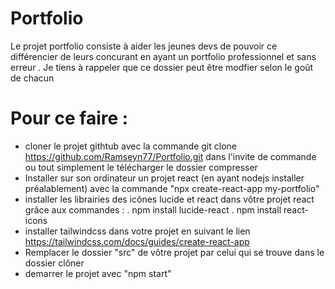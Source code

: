 # Portfolio

Le projet portfolio consiste à aider les jeunes devs de pouvoir ce différencier de leurs concurant en ayant un portfolio professionnel et sans erreur . Je tiens à rappeler que ce dossier peut être modfier selon le goût de chacun 

# Pour ce faire :
- cloner le projet githtub avec la commande git clone https://github.com/Ramseyn77/Portfolio.git dans l'invite de commande ou tout simplement le télécharger le dossier compresser 
- Installer sur son ordinateur un projet react (en ayant nodejs installer préalablement) avec la commande "npx create-react-app my-portfolio"
- installer les librairies des icônes lucide et react dans vôtre projet react grâce aux commandes : 
        . npm install lucide-react
        . npm install react-icons
- installer tailwindcss dans votre projet en suivant le lien https://tailwindcss.com/docs/guides/create-react-app
- Remplacer le dossier "src" de vôtre projet par celui qui se trouve dans le dossier clôner
- demarrer le projet avec "npm start"